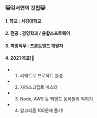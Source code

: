 ### 😺김서연의 깃헙😺

#### 1. 학교 : 서강대학교
#### 2. 전공 : 경영학과 / 융합소프트웨어
#### 3. 희망직무 : 프론트엔드 개발자


#### 4. 2021 목표!🌟
  + 1. 리액트로 프로젝트 완성
  + 2. 자바스크립트 마스터
  + 3. Node, AWS 등 백엔드 동작원리 익히기
  + 4. 알고리즘 100문제 풀기!
